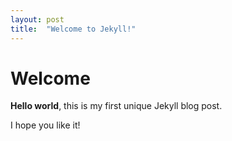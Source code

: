 ```yaml
---
layout: post
title:  "Welcome to Jekyll!"
---
```


# Welcome

**Hello world**, this is my first unique Jekyll blog post.

I hope you like it!